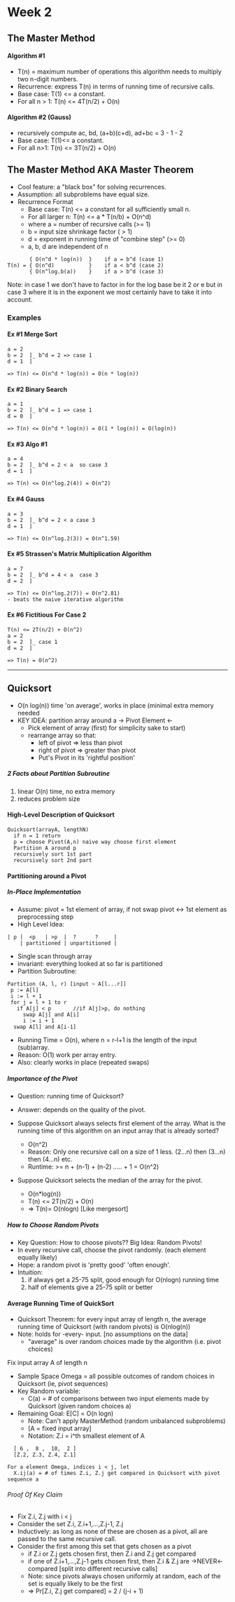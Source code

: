 # Week 2

## The Master Method

#### Algorithm #1
* T(n) = maximum number of operations this algorithm needs to multiply two n-digit numbers.
* Recurrence: express T(n) in terms of running time of recursive calls.
* Base case: T(1) <= a constant.
* For all n > 1: T(n) <= 4T(n/2) + O(n)

#### Algorithm #2 (Gauss)
* recursively compute ac, bd, (a+b)(c+d), ad+bc = 3 - 1 - 2
* Base case: T(1)<= a constant.
* For all n>1: T(n) <= 3T(n/2) + O(n)

## The Master Method AKA Master Theorem
* Cool feature: a "black box" for solving recurrences.
* Assumption: all subproblems have equal size.
* Recurrence Format
  - Base case: T(n) <= a constant for all sufficiently small n.
  - For all larger n: T(n) <= a * T(n/b) + O(n^d)
  - where a = number of recursive calls (>= 1)
  - b = input size shrinkage factor ( > 1)
  - d = exponent in running time of "combine step" (>= 0)
  - a, b, d are independent of n
```
       { O(n^d * log(n))  }    if a = b^d (case 1)
T(n) = { O(n^d)           }    if a < b^d (case 2)
       { O(n^log.b(a))    }    if a > b^d (case 3)
```
Note: in case 1 we don't have to factor in for the log base be it 2 or e but in case 3 where it is in the exponent we most certainly have to take it into account.

### Examples

#### Ex #1 Merge Sort
```
a = 2
b = 2  ]_ b^d = 2 => case 1
d = 1  ]

=> T(n) <= O(n^d * log(n)) = O(n * log(n))
```
#### Ex #2 Binary Search
```
a = 1
b = 2  ]_ b^d = 1 => case 1
d = 0  ]

=> T(n) <= O(n^d * log(n)) = O(1 * log(n)) = O(log(n))
```
#### Ex #3 Algo #1
```
a = 4
b = 2  ]_ b^d = 2 < a  so case 3
d = 1  ]

=> T(n) <= O(n^log.2(4)) = O(n^2)
```
#### Ex #4 Gauss
```
a = 3
b = 2  ]_ b^d = 2 < a case 3
d = 1  ]

=> T(n) <= O(n^log.2(3)) = O(n^1.59)
```
#### Ex #5 Strassen's Matrix Multiplication Algorithm
```
a = 7
b = 2  ]_ b^d = 4 < a  case 3
d = 2  ]

=> T(n) <= O(n^log.2(7)) = O(n^2.81)
- beats the naive iterative algorithm
```
#### Ex #6 Fictitious For Case 2
```
T(n) <= 2T(n/2) + O(n^2)
a = 2
b = 2  ]_ case 1
d = 2  ]

=> T(n) = O(n^2)
```
___

## Quicksort
* O(n log(n)) time 'on average', works in place (minimal extra memory needed
* KEY IDEA: partition array around a -> Pivot Element <-
  - Pick element of array (first) for simplicity sake to start)
  - rearrange array so that:
    * left of pivot => less than pivot
    * right of pivot => greater than pivot
    * Put's Pivot in its 'rightful position'

##### 2 Facts about Partition Subroutine
1) linear O(n) time, no extra memory
2) reduces problem size

#### High-Level Description of Quicksort
```
Quicksort(arrayA, lengthN)
  if n = 1 return
  p = choose Pivot(A,n) naive way choose first element
  Partition A around p
  recursively sort 1st part
  recursively sort 2nd part
```
#### Partitioning around a Pivot

##### In-Place Implementation
* Assume: pivot = 1st element of array, if not swap pivot <-> 1st element as preprocessing step
* High Level Idea:
```
| p |  <p   | >p  |  ?      ?     |
    | partitioned | unpartitioned |
```
* Single scan through array
* invariant: everything looked at so far is partitioned
* Partition Subroutine:
```
Partition (A, l, r) [input ~ A[l...r]]
 p := A[l]
 i := l + 1
 for j = l + 1 to r
   if A[j] < p       //if A[j]>p, do nothing
     swap A[j] and A[i]
     i := i + 1
  swap A[l] and A[i-1]
```
* Running Time = O(n), where n = r-l+1 is the length of the input (sub)array.
* Reason: O(1) work per array entry.
* Also: clearly works in place (repeated swaps)

##### Importance of the Pivot
* Question: running time of Quicksort?
* Answer: depends on the quality of the pivot.
* Suppose Quicksort always selects first element of the array.  What is the running time of this algorithm on an input array that is already sorted?
  - O(n^2)
  - Reason: Only one recursive call on a size of 1 less. (2...n) then (3...n) then (4...n) etc.
  - Runtime: >= n + (n-1) + (n-2) ..... + 1 = O(n^2)

* Suppose Quicksort selects the median of the array for the pivot.
  - O(n*log(n))
  - T(n) <= 2T(n/2) + O(n)
  - => T(n)= O(nlogn) [Like mergesort]

##### How to Choose Random Pivots
* Key Question: How to choose pivots?? Big Idea: Random Pivots!
* In every recursive call, choose the pivot randomly. (each element equally likely)
* Hope: a random pivot is 'pretty good' 'often enough'.
* Intuition:
  1) if always get a 25-75 split, good enough for O(nlogn) running time
  2) half of elements give a 25-75 split or better

#### Average Running Time of QuickSort
* Quicksort Theorem: for every input array of length n, the average running time of Quicksort (with random pivots) is O(nlog(n))
* Note: holds for -every- input. [no assumptions on the data]
  - "average" is over random choices made by the algorithm (i.e. pivot choices)

Fix input array A of length n
* Sample Space Omega = all possible outcomes of random choices in Quicksort (ie, pivot sequences)
* Key Random variable:
  - C(a) = # of comparisons between two input elements made by Quicksort (given random choices a)
* Remaining Goal: E[C] = O(n logn)
  - Note: Can't apply MasterMethod (random unbalanced subproblems)
  - [A = fixed input array]
  - Notation: Z.i = i^th smallest element of A
```
  [ 6 ,  8 ,  10,  2 ]
  [Z.2, Z.3, Z.4, Z.1]

For a element Omega, indices i < j, let
  X.ij(a) = # of times Z.i, Z.j get compared in Quicksort with pivot sequence a
```

###### Proof Of Key Claim
* Fix Z.i, Z.j with i < j
* Consider the set Z.i, Z.i+1,...,Z.j-1, Z.j
* Inductively: as long as none of these are chosen as a pivot, all are passed to the same recursive call.
* Consider the first among this set that gets chosen as a pivot
  - if Z.i or Z.j gets chosen first, then Z.i and Z.j get compared
  - if one of Z.i+1,...,Z.j-1 gets chosen first, then Z.i & Z.j are ->NEVER<- compared [split into different recursive calls]
  - Note: since pivots always chosen uniformly at random, each of the set is equally likely to be the first
  - => Pr[Z.i, Z.j get compared] = 2 / (j-i + 1)

